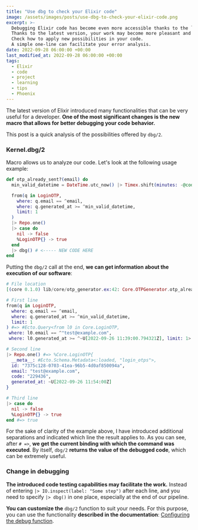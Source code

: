 ```yaml
---
title: "Use dbg to check your Elixir code"
image: /assets/images/posts/use-dbg-to-check-your-elixir-code.png
excerpt: >-
  Debugging Elixir code has become even more accessible thanks to the `dbg` function.
  Thanks to the latest version, your work may become more pleasant and the search for errors even easier.
  Check how to apply new possibilities in your code.
  A simple one-line can facilitate your error analysis.
date: 2022-09-28 06:00:00 +00:00
last_modified_at: 2022-09-28 06:00:00 +00:00
tags:
  - Elixir
  - code
  - project
  - learning
  - tips
  - Phoenix
---
```


  The latest version of Elixir introduced many functionalities that can be very useful for a developer.
  **One of the most significant changes is the new macro that allows for better debugging your code behavior.**

  This post is a quick analysis of the possibilities offered by `dbg/2`.

### Kernel.dbg/2

  Macro allows us to analyze our code.
  Let's look at the following usage example:

  ```elixir
  def otp_already_sent?(email) do
    min_valid_datetime = DateTime.utc_now() |> Timex.shift(minutes: -@code_ttl_in_minutes)

    from(q in LoginOTP,
      where: q.email == ^email,
      where: q.generated_at >= ^min_valid_datetime,
      limit: 1
    )
    |> Repo.one()
    |> case do
      nil -> false
      %LoginOTP{} -> true
    end
    |> dbg() # <----- NEW CODE HERE
  end
  ```

  Putting the `dbg/2` call at the end, **we can get information about the execution of our software**:

  ```elixir
  # File location
  [(core 0.1.0) lib/core/otp_generator.ex:42: Core.OTPGenerator.otp_already_sent?/1]

  # First line
  from(q in LoginOTP,
    where: q.email == ^email,
    where: q.generated_at >= ^min_valid_datetime,
    limit: 1
  ) #=> #Ecto.Query<from l0 in Core.LoginOTP,
   where: l0.email == ^"test@example.com",
   where: l0.generated_at >= ^~U[2022-09-26 11:39:00.794321Z], limit: 1>

  # Second line
  |> Repo.one() #=> %Core.LoginOTP{
    __meta__: #Ecto.Schema.Metadata<:loaded, "login_otps">,
    id: "7375c128-0703-41ea-96b5-4d0af850094a",
    email: "test@example.com",
    code: "229436",
    generated_at: ~U[2022-09-26 11:54:00Z]
  }

  # Third line
  |> case do
    nil -> false
    %LoginOTP{} -> true
  end #=> true
  ```

  For the sake of clarity of the example above, I have introduced additional separations and indicated which line the result applies to.
  As you can see, after `# =>`, **we get the current binding with which the command was executed**.
  By itself, `dbg/2` **returns the value of the debugged code**, which can be extremely useful.

### Change in debugging

  **The introduced code testing capabilities may facilitate the work.**
  Instead of entering `|> IO.inspect(label: "Some step")` after each line, and you need to specify `|> dbg()` in one place, especially at the end of our pipeline.

  **You can customize the** `dbg/2` function to suit your needs.
  For this purpose, you can use the functionality **described in the documentation**: [Configuring the debug function](https://hexdocs.pm/elixir/Kernel.html#dbg/2-configuring-the-debug-function).
